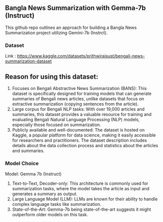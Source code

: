 ## Bangla News Summarization with Gemma-7b (Instruct)

This github repo outlines an approach for building a Bangla News Summarization project utilizing Gemini-7b (Instrct).

### Dataset

Link : https://www.kaggle.com/datasets/prithwirajsust/bengali-news-summarization-dataset

## Reason for using this dataset:
1. Focuses on Bengali Abstractive News Summarization (BANS): This dataset is specifically designed for training models that can generate summaries of Bengali news articles, unlike datasets that focus on extractive summarization (copying sentences from the article).
2. Large corpus for Bengali NLP tasks: With over 19,000 articles and summaries, this dataset provides a valuable resource for training and evaluating Bengali Natural Language Processing (NLP) models, especially those focused on summarization.
3. Publicly available and well-documented: The dataset is hosted on Kaggle, a popular platform for data science, making it easily accessible for researchers and practitioners. The dataset description includes details about the data collection process and statistics about the articles and summaries.

### Model Choice
Model: Gemma 7b (Instruct)

1. Text-to-Text, Decoder-only: This architecture is commonly used for summarization tasks, where the model takes the article as input and generates a summary as output.
2. Large Language Model (LLM): LLMs are known for their ability to handle complex language tasks like summarization.
3. State-of-the-Art: Gemma-7b being state-of-the-art suggests it might outperform older models on this task.
